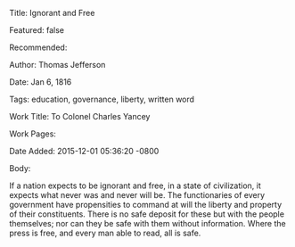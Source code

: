 Title: Ignorant and Free

Featured: false

Recommended: 

Author: Thomas Jefferson

Date: Jan 6, 1816

Tags: education, governance, liberty, written word

Work Title: To Colonel Charles Yancey

Work Pages:  

Date Added: 2015-12-01 05:36:20 -0800

Body:

If a nation expects to be ignorant and free, in a state of civilization, it expects what never was and never will be. The functionaries of every government have propensities to command at will the liberty and property of their constituents. There is no safe deposit for these but with the people themselves; nor can they be safe with them without information. Where the press is free, and every man able to read, all is safe.


